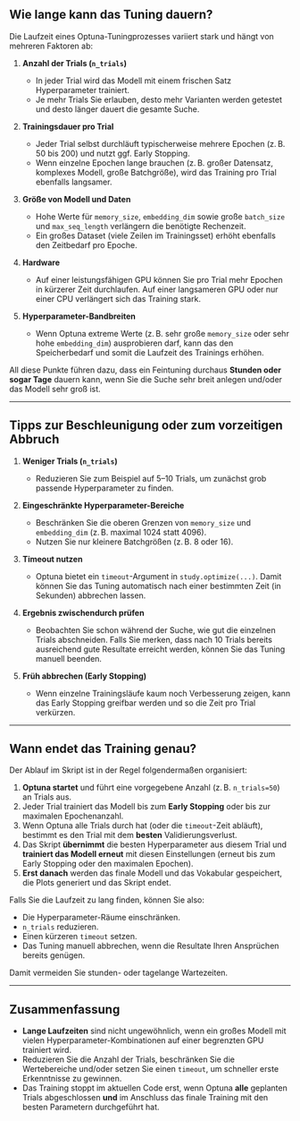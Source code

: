 

## Wie lange kann das Tuning dauern?

Die Laufzeit eines Optuna-Tuningprozesses variiert stark und hängt von mehreren Faktoren ab:

1. **Anzahl der Trials (`n_trials`)**  
   - In jeder Trial wird das Modell mit einem frischen Satz Hyperparameter trainiert.  
   - Je mehr Trials Sie erlauben, desto mehr Varianten werden getestet und desto länger dauert die gesamte Suche.

2. **Trainingsdauer pro Trial**  
   - Jeder Trial selbst durchläuft typischerweise mehrere Epochen (z. B. 50 bis 200) und nutzt ggf. Early Stopping.  
   - Wenn einzelne Epochen lange brauchen (z. B. großer Datensatz, komplexes Modell, große Batchgröße), wird das Training pro Trial ebenfalls langsamer.

3. **Größe von Modell und Daten**  
   - Hohe Werte für `memory_size`, `embedding_dim` sowie große `batch_size` und `max_seq_length` verlängern die benötigte Rechenzeit.  
   - Ein großes Dataset (viele Zeilen im Trainingsset) erhöht ebenfalls den Zeitbedarf pro Epoche.

4. **Hardware**  
   - Auf einer leistungsfähigen GPU können Sie pro Trial mehr Epochen in kürzerer Zeit durchlaufen. Auf einer langsameren GPU oder nur einer CPU verlängert sich das Training stark.

5. **Hyperparameter-Bandbreiten**  
   - Wenn Optuna extreme Werte (z. B. sehr große `memory_size` oder sehr hohe `embedding_dim`) ausprobieren darf, kann das den Speicherbedarf und somit die Laufzeit des Trainings erhöhen.  

All diese Punkte führen dazu, dass ein Feintuning durchaus **Stunden oder sogar Tage** dauern kann, wenn Sie die Suche sehr breit anlegen und/oder das Modell sehr groß ist.

---

## Tipps zur Beschleunigung oder zum vorzeitigen Abbruch

1. **Weniger Trials (`n_trials`)**  
   - Reduzieren Sie zum Beispiel auf 5–10 Trials, um zunächst grob passende Hyperparameter zu finden.

2. **Eingeschränkte Hyperparameter-Bereiche**  
   - Beschränken Sie die oberen Grenzen von `memory_size` und `embedding_dim` (z. B. maximal 1024 statt 4096).  
   - Nutzen Sie nur kleinere Batchgrößen (z. B. 8 oder 16).

3. **Timeout nutzen**  
   - Optuna bietet ein `timeout`-Argument in `study.optimize(...)`. Damit können Sie das Tuning automatisch nach einer bestimmten Zeit (in Sekunden) abbrechen lassen.  

4. **Ergebnis zwischendurch prüfen**  
   - Beobachten Sie schon während der Suche, wie gut die einzelnen Trials abschneiden. Falls Sie merken, dass nach 10 Trials bereits ausreichend gute Resultate erreicht werden, können Sie das Tuning manuell beenden.

5. **Früh abbrechen (Early Stopping)**  
   - Wenn einzelne Trainingsläufe kaum noch Verbesserung zeigen, kann das Early Stopping greifbar werden und so die Zeit pro Trial verkürzen.  

---

## Wann endet das Training genau?

Der Ablauf im Skript ist in der Regel folgendermaßen organisiert:

1. **Optuna startet** und führt eine vorgegebene Anzahl (z. B. `n_trials=50`) an Trials aus.  
2. Jeder Trial trainiert das Modell bis zum **Early Stopping** oder bis zur maximalen Epochenanzahl.  
3. Wenn Optuna alle Trials durch hat (oder die `timeout`-Zeit abläuft), bestimmt es den Trial mit dem **besten** Validierungsverlust.  
4. Das Skript **übernimmt** die besten Hyperparameter aus diesem Trial und **trainiert das Modell erneut** mit diesen Einstellungen (erneut bis zum Early Stopping oder den maximalen Epochen).  
5. **Erst danach** werden das finale Modell und das Vokabular gespeichert, die Plots generiert und das Skript endet.

Falls Sie die Laufzeit zu lang finden, können Sie also:

- Die Hyperparameter-Räume einschränken.  
- `n_trials` reduzieren.  
- Einen kürzeren `timeout` setzen.  
- Das Tuning manuell abbrechen, wenn die Resultate Ihren Ansprüchen bereits genügen.

Damit vermeiden Sie stunden- oder tagelange Wartezeiten.

---

## Zusammenfassung

- **Lange Laufzeiten** sind nicht ungewöhnlich, wenn ein großes Modell mit vielen Hyperparameter-Kombinationen auf einer begrenzten GPU trainiert wird.  
- Reduzieren Sie die Anzahl der Trials, beschränken Sie die Wertebereiche und/oder setzen Sie einen `timeout`, um schneller erste Erkenntnisse zu gewinnen.  
- Das Training stoppt im aktuellen Code erst, wenn Optuna **alle** geplanten Trials abgeschlossen **und** im Anschluss das finale Training mit den besten Parametern durchgeführt hat.
